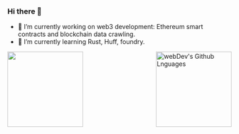 ### Hi there 👋




- 🔭 I’m currently working on web3 development: Ethereum smart contracts and blockchain data crawling. 
- 🌱 I’m currently learning Rust, Huff, foundry.
<!--
- 📫 How to reach me: 
- 😄 Pronouns: ...
- ⚡ Fun fact: ...
-->


<!--img align="center" src="https://github-readme-stats.vercel.app/api/top-langs/?username=yhtiyar&theme=<Compact >" -->
 <img height="170em" align="left" src="https://github-readme-stats.vercel.app/api?username=yhtiyar&show_icons=true&count_private=true" />
<img height="170em" align="right" alt="webDev's Github Lnguages" src="https://github-readme-stats-eight-theta.vercel.app/api/top-langs/?username=yhtiyar&theme=radical&layout=compact" />
